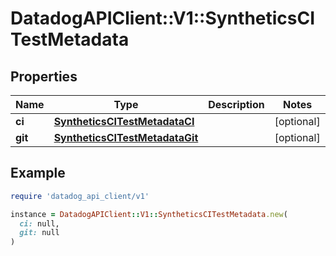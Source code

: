 # DatadogAPIClient::V1::SyntheticsCITestMetadata

## Properties

| Name | Type | Description | Notes |
| ---- | ---- | ----------- | ----- |
| **ci** | [**SyntheticsCITestMetadataCI**](SyntheticsCITestMetadataCI.md) |  | [optional] |
| **git** | [**SyntheticsCITestMetadataGit**](SyntheticsCITestMetadataGit.md) |  | [optional] |

## Example

```ruby
require 'datadog_api_client/v1'

instance = DatadogAPIClient::V1::SyntheticsCITestMetadata.new(
  ci: null,
  git: null
)
```

